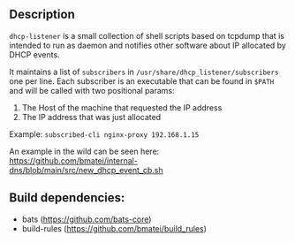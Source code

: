 ## Description
`dhcp-listener` is a small collection of shell scripts based on tcpdump that is intended to run as daemon and notifies other software about IP allocated by DHCP events.

It maintains a list of `subscribers` in `/usr/share/dhcp_listener/subscribers` one per line. Each subscriber is an executable that can be found in `$PATH` and will be called with two positional params:
1. The Host of the machine that requested the IP address
2. The IP address that was just allocated

Example: `subscribed-cli nginx-proxy 192.168.1.15`

An example in the wild can be seen here: https://github.com/bmatei/internal-dns/blob/main/src/new_dhcp_event_cb.sh

## Build dependencies:
 * bats (https://github.com/bats-core)
 * build-rules (https://github.com/bmatei/build_rules)
